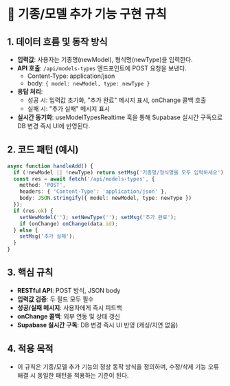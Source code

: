 # 📝 기종/모델 추가 기능 구현 규칙

## 1. 데이터 흐름 및 동작 방식
- **입력값**: 사용자는 기종명(newModel), 형식명(newType)을 입력한다.
- **API 호출**: `/api/models-types` 엔드포인트에 POST 요청을 보낸다.
  - Content-Type: application/json
  - body: `{ model: newModel, type: newType }`
- **응답 처리**:
  - 성공 시: 입력값 초기화, "추가 완료" 메시지 표시, onChange 콜백 호출
  - 실패 시: "추가 실패" 메시지 표시
- **실시간 동기화**: useModelTypesRealtime 훅을 통해 Supabase 실시간 구독으로 DB 변경 즉시 UI에 반영된다.

## 2. 코드 패턴 (예시)
```typescript
async function handleAdd() {
  if (!newModel || !newType) return setMsg('기종명/형식명을 모두 입력하세요');
  const res = await fetch('/api/models-types', {
    method: 'POST',
    headers: { 'Content-Type': 'application/json' },
    body: JSON.stringify({ model: newModel, type: newType })
  });
  if (res.ok) {
    setNewModel(''); setNewType(''); setMsg('추가 완료');
    if (onChange) onChange(data.id);
  } else {
    setMsg('추가 실패');
  }
}
```

## 3. 핵심 규칙
- **RESTful API**: POST 방식, JSON body
- **입력값 검증**: 두 필드 모두 필수
- **성공/실패 메시지**: 사용자에게 즉시 피드백
- **onChange 콜백**: 외부 연동 및 상태 갱신
- **Supabase 실시간 구독**: DB 변경 즉시 UI 반영 (캐싱/지연 없음)

## 4. 적용 목적
- 이 규칙은 기종/모델 추가 기능의 정상 동작 방식을 정의하며, 수정/삭제 기능 오류 해결 시 동일한 패턴을 적용하는 기준이 된다. 